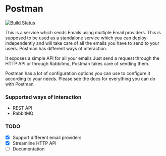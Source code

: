 # Postman

[![Build Status](https://travis-ci.org/iamd3vil/postman.svg?branch=master)](https://travis-ci.org/iamd3vil/postman)

This is a service which sends Emails using multiple Email providers. This is supposed to be used as a standalone service which you can deploy independently and will take care of all the emails you have to send to your users. Postman has different ways of interaction.

It exposes a simple API for all your emails Just send a request through the HTTP API or through Rabbitmq, Postman takes care of sending them.

Postman has a lot of configuration options you can use to configure it according to your needs. Please see the docs for everything you can do with Postman.

### Supported ways of interaction

- REST API
- RabbitMQ

### TODO

- [x] Support different email providers
- [x] Streamline HTTP API
- [ ] Documentation
